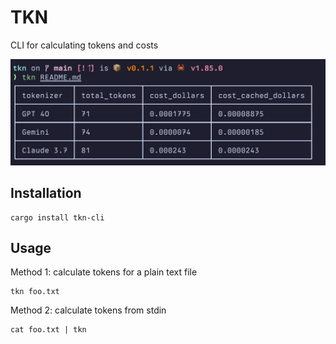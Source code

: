 # TKN

CLI for calculating tokens and costs

![Screenshot](assets/screenshot.png)

## Installation

```shell
cargo install tkn-cli
```

## Usage

Method 1: calculate tokens for a plain text file

```shell
tkn foo.txt
```

Method 2: calculate tokens from stdin

```shell
cat foo.txt | tkn
```
